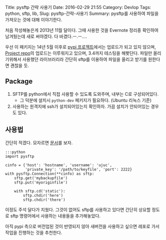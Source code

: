 Title: pysftp 간략 사용기
Date: 2016-02-29 21:55
Category: Devlop
Tags: python, sftp, lib, 
Slug: pysftp-간략-사용기
Summary: pysftp를 사용하여 파일을 가져오는 것에 대해 이야기한다.

처음 작성해놓은게 2013년 11월 달이다. 그때 사용한 것을 Evernote 정리중 확인하여 남겨뒀는데 새로 써야겠다. 다 바겼다.ㅡ.ㅡ....

우선 이 패키지는 14년 5월 이후로 [pypi 프로젝트](https://pypi.python.org/pypi/pysftp)에서는 업로드가 되고 있지 않으며, [Project repo](https://bitbucket.org/dundeemt/pysftp)의 업로드는 이루워지고 있으며, 3.4까지 테스팅을 해봣단다. 파일만 올리기위해서 사용했던 라이브러리라 간단히 sftp를 이용하여 파일을 올리고 받기를 원한다면 괜찮을 듯.

## Package

1. SFTP를 python에서 직접 사용할 수 있도록 도와주며, 내부는 C로 구성되어있다.
	* 그 덕분에 설치시 `python-dev` 페키지가 필요하다. (Ubuntu 리눅스 기준)
2. 사용하는 원격지에 ssh가 설치되어있는지 확인하자. 가끔 설치가 안되어있는 경우도 있다.

## 사용법

간단히 적겠다. 모자르면 [문서](http://pysftp.readthedocs.org/en/release_0.2.8/cookbook.html)를 보자.

	:::python
	import pysftp

	cinfo = {'host': 'hostname', 'username': 'ujuc',
			 'private_key': '/path/to/keyfile', 'port': 2222}
	with pysftp.Connection(**cinfo) as sftp:
		sftp.get('mybackupfile')
		sftp.put('myoriginfile')

		with sftp.cd('static'):
			sftp.chdir('here')
			sftp.chdir('there')

이정도 주석 달다가 지웠다. 그것이 없어도 sftp를 사용하고 있다면 간단히 상요할 정도로 sftp 명령어에서 사용하는 내용들을 추가해놓았다.

아직 pypi 측으로 버전업된 것이 반영되지 않아 새버전을 사용하고 싶으면 레포로 가서 작업을 진행하는 것을 추천한다.

